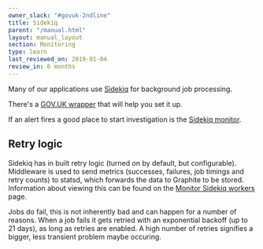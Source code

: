 ```yaml
---
owner_slack: "#govuk-2ndline"
title: Sidekiq
parent: "/manual.html"
layout: manual_layout
section: Monitoring
type: learn
last_reviewed_on: 2019-01-04
review_in: 6 months
---
```


Many of our applications use
[Sidekiq](https://github.com/mperham/sidekiq) for background job
processing.

There's a [GOV.UK wrapper](https://github.com/alphagov/govuk_sidekiq)
that will help you set it up.

If an alert fires a good place to start investigation is the [Sidekiq
monitor](monitor-sidekiq-workers.html).

## Retry logic

Sidekiq has in built retry logic (turned on by default, but
configurable). Middleware is used to send metrics (successes,
failures, job timings and retry counts) to statsd, which forwards the
data to Graphite to be stored. Information about viewing this can be
found on the [Monitor Sidekiq workers](monitor-sidekiq-workers.html)
page.

Jobs do fail, this is not inherently bad and can happen for a number
of reasons. When a job fails it gets retried with an exponential
backoff (up to 21 days), as long as retries are enabled. A high number
of retries signifies a bigger, less transient problem maybe occuring.
